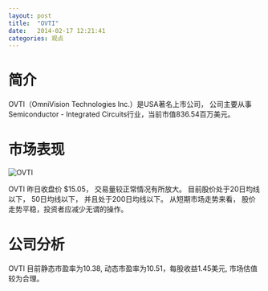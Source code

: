 ```yaml
---
layout: post
title:  "OVTI"
date:   2014-02-17 12:21:41
categories: 观点
---
```


# 简介
OVTI（OmniVision Technologies Inc.）是USA著名上市公司，
公司主要从事Semiconductor - Integrated Circuits行业，当前市值836.54百万美元。

# 市场表现

![OVTI](http://finviz.com/chart.ashx?t=OVTI&ty=c&ta=1&p=d&s=l)

OVTI 昨日收盘价 $15.05，
交易量较正常情况有所放大。
目前股价处于20日均线以下，
50日均线以下，
并且处于200日均线以下。
从短期市场走势来看，
股价走势平稳，投资者应减少无谓的操作。

# 公司分析
OVTI 目前静态市盈率为10.38, 动态市盈率为10.51，每股收益1.45美元,
市场估值较为合理。
